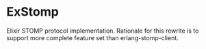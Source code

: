 # ExStomp

Elixir STOMP protocol implementation.
Rationale for this rewrite is to support more complete feature set
than erlang-stomp-client.
